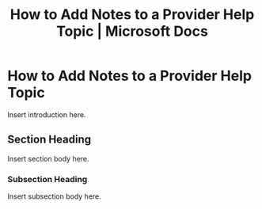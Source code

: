 ﻿---
title: "How to Add Notes to a Provider Help Topic | Microsoft Docs"
ms.custom: ""
ms.date: "09/12/2016"
ms.reviewer: ""
ms.suite: ""
ms.tgt_pltfrm: ""
ms.topic: "article"
ms.assetid: 8e3e28a9-2aaf-40a9-9c6b-ace20c9799f3
caps.latest.revision: 4
---
# How to Add Notes to a Provider Help Topic
Insert introduction here.

## Section Heading
 Insert section body here.

### Subsection Heading
 Insert subsection body here.
